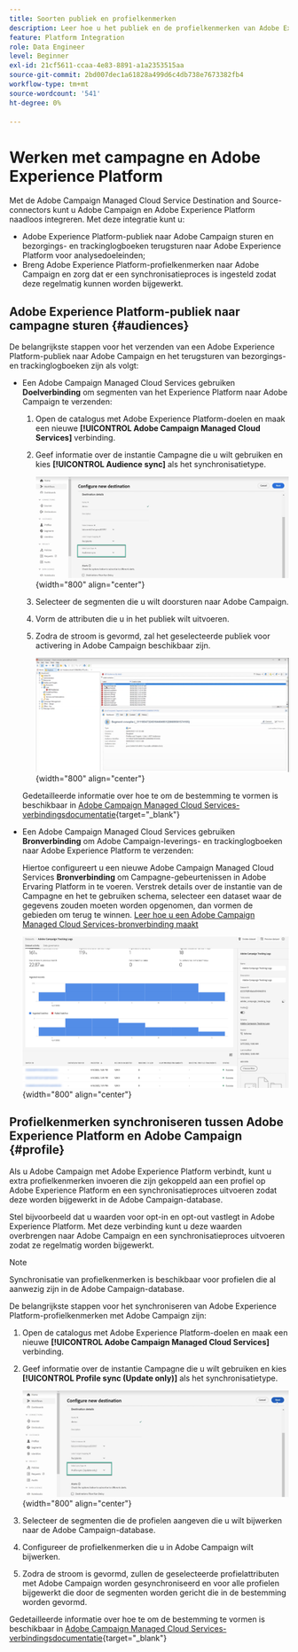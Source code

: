 ```yaml
---
title: Soorten publiek en profielkenmerken
description: Leer hoe u het publiek en de profielkenmerken van Adobe Experience Platform kunt synchroniseren met Campagne
feature: Platform Integration
role: Data Engineer
level: Beginner
exl-id: 21cf5611-ccaa-4e83-8891-a1a2353515aa
source-git-commit: 2bd007dec1a61828a499d6c4db738e7673382fb4
workflow-type: tm+mt
source-wordcount: '541'
ht-degree: 0%

---
```


# Werken met campagne en Adobe Experience Platform

Met de Adobe Campaign Managed Cloud Service Destination and Source-connectors kunt u Adobe Campaign en Adobe Experience Platform naadloos integreren. Met deze integratie kunt u:

* Adobe Experience Platform-publiek naar Adobe Campaign sturen en bezorgings- en trackinglogboeken terugsturen naar Adobe Experience Platform voor analysedoeleinden;
* Breng Adobe Experience Platform-profielkenmerken naar Adobe Campaign en zorg dat er een synchronisatieproces is ingesteld zodat deze regelmatig kunnen worden bijgewerkt.

## Adobe Experience Platform-publiek naar campagne sturen {#audiences}

De belangrijkste stappen voor het verzenden van een Adobe Experience Platform-publiek naar Adobe Campaign en het terugsturen van bezorgings- en trackinglogboeken zijn als volgt:

* Een Adobe Campaign Managed Cloud Services gebruiken **Doelverbinding** om segmenten van het Experience Platform naar Adobe Campaign te verzenden:

   1. Open de catalogus met Adobe Experience Platform-doelen en maak een nieuwe **[!UICONTROL Adobe Campaign Managed Cloud Services]** verbinding.
   1. Geef informatie over de instantie Campagne die u wilt gebruiken en kies **[!UICONTROL Audience sync]** als het synchronisatietype.

      ![](assets/aep-audience-sync.png){width="800" align="center"}

   1. Selecteer de segmenten die u wilt doorsturen naar Adobe Campaign.
   1. Vorm de attributen die u in het publiek wilt uitvoeren.
   1. Zodra de stroom is gevormd, zal het geselecteerde publiek voor activering in Adobe Campaign beschikbaar zijn.

      ![](assets/aep-destination.png){width="800" align="center"}

  Gedetailleerde informatie over hoe te om de bestemming te vormen is beschikbaar in [Adobe Campaign Managed Cloud Services-verbindingsdocumentatie](https://www.adobe.com/go/destinations-adobe-campaign-managed-cloud-services-en){target="_blank"}

* Een Adobe Campaign Managed Cloud Services gebruiken **Bronverbinding** om Adobe Campaign-leverings- en trackinglogboeken naar Adobe Experience Platform te verzenden:

  Hiertoe configureert u een nieuwe Adobe Campaign Managed Cloud Services **Bronverbinding** om Campagne-gebeurtenissen in Adobe Ervaring Platform in te voeren. Verstrek details over de instantie van de Campagne en het te gebruiken schema, selecteer een dataset waar de gegevens zouden moeten worden opgenomen, dan vormen de gebieden om terug te winnen. [Leer hoe u een Adobe Campaign Managed Cloud Services-bronverbinding maakt](https://www.adobe.com/go/sources-campaign-ui-en)

  ![](assets/aep-logs.png){width="800" align="center"}

## Profielkenmerken synchroniseren tussen Adobe Experience Platform en Adobe Campaign {#profile}

Als u Adobe Campaign met Adobe Experience Platform verbindt, kunt u extra profielkenmerken invoeren die zijn gekoppeld aan een profiel op Adobe Experience Platform en een synchronisatieproces uitvoeren zodat deze worden bijgewerkt in de Adobe Campaign-database.

Stel bijvoorbeeld dat u waarden voor opt-in en opt-out vastlegt in Adobe Experience Platform. Met deze verbinding kunt u deze waarden overbrengen naar Adobe Campaign en een synchronisatieproces uitvoeren zodat ze regelmatig worden bijgewerkt.

>[!NOTE]
>
>Synchronisatie van profielkenmerken is beschikbaar voor profielen die al aanwezig zijn in de Adobe Campaign-database.

De belangrijkste stappen voor het synchroniseren van Adobe Experience Platform-profielkenmerken met Adobe Campaign zijn:

1. Open de catalogus met Adobe Experience Platform-doelen en maak een nieuwe **[!UICONTROL Adobe Campaign Managed Cloud Services]** verbinding.
1. Geef informatie over de instantie Campagne die u wilt gebruiken en kies **[!UICONTROL Profile sync (Update only)]** als het synchronisatietype.

   ![](assets/aep-profile-sync.png){width="800" align="center"}

1. Selecteer de segmenten die de profielen aangeven die u wilt bijwerken naar de Adobe Campaign-database.
1. Configureer de profielkenmerken die u in Adobe Campaign wilt bijwerken.
1. Zodra de stroom is gevormd, zullen de geselecteerde profielattributen met Adobe Campaign worden gesynchroniseerd en voor alle profielen bijgewerkt die door de segmenten worden gericht die in de bestemming worden gevormd.

Gedetailleerde informatie over hoe te om de bestemming te vormen is beschikbaar in [Adobe Campaign Managed Cloud Services-verbindingsdocumentatie](https://www.adobe.com/go/destinations-adobe-campaign-managed-cloud-services-en){target="_blank"}